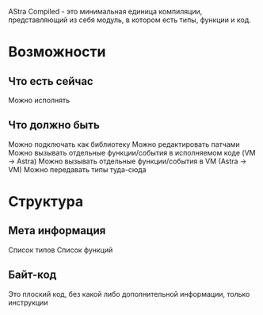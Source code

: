 AStra Compiled - это минимальная единица компиляции, представляющий из себя модуль, в котором есть типы, функции и код.

# Возможности
## Что есть сейчас
Можно исполнять

## Что должно быть
Можно подключать как библиотеку
Можно редактировать патчами
Можно вызывать отдельные функции/события в исполняемом коде (VM -> Astra)
Можно вызывать отдельные функции/события в VM (Astra -> VM)
Можно передавать типы туда-сюда

# Структура
## Мета информация
Список типов
Список функций

## Байт-код
Это плоский код, без какой либо дополнительной информации, только инструкции
